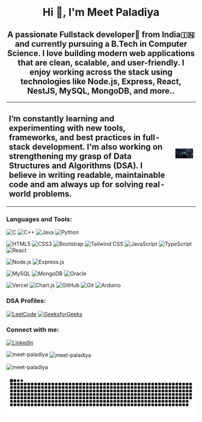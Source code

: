 <h1 align="center">Hi 👋, I'm Meet Paladiya</h1>
<h2 align="center">A passionate Fullstack developer🚀 from India🇮🇳 and currently pursuing a B.Tech in Computer Science. I love building modern web applications that are clean, scalable, and user-friendly. I enjoy working across the stack using technologies like Node.js, Express, React, NestJS, MySQL, MongoDB, and more..</h2>
<table>
  <tr>
    <td>
      <h2>
        I’m constantly learning and experimenting with new tools, frameworks, and best practices in full-stack development. I'm also working on strengthening my grasp of Data Structures and Algorithms (DSA). I believe in writing readable, maintainable code and am always up for solving real-world problems.
      </h2>
    </td>
    <td>
      <img src="git-profile.gif" alt="Meet Paladiya" width="500"/>
    </td>
  </tr>
</table>

<h3 align="left">Languages and Tools:</h3>

![C](https://img.shields.io/badge/C-%2300599C.svg?style=for-the-badge&logo=c&logoColor=white)
![C++](https://img.shields.io/badge/C++-%2300599C.svg?style=for-the-badge&logo=c%2B%2B&logoColor=white)
![Java](https://img.shields.io/badge/Java-%23ED8B00.svg?style=for-the-badge&logo=openjdk&logoColor=white)
![Python](https://img.shields.io/badge/Python-%233776AB.svg?style=for-the-badge&logo=python&logoColor=white)



![HTML5](https://img.shields.io/badge/HTML5-%23E34F26.svg?style=for-the-badge&logo=html5&logoColor=white)
![CSS3](https://img.shields.io/badge/CSS3-%231572B6.svg?style=for-the-badge&logo=css3&logoColor=white)
![Bootstrap](https://img.shields.io/badge/Bootstrap-%23563D7C.svg?style=for-the-badge&logo=bootstrap&logoColor=white)
![Tailwind CSS](https://img.shields.io/badge/Tailwind_CSS-%2338B2AC.svg?style=for-the-badge&logo=tailwind-css&logoColor=white)
![JavaScript](https://img.shields.io/badge/JavaScript-F7DF1E.svg?style=for-the-badge&logo=javascript&logoColor=black)
![TypeScript](https://img.shields.io/badge/TypeScript-%23007ACC.svg?style=for-the-badge&logo=typescript&logoColor=white)
![React](https://img.shields.io/badge/React-%2320232A.svg?style=for-the-badge&logo=react&logoColor=%2361DAFB)

![Node.js](https://img.shields.io/badge/Node.js-6DA55F?style=for-the-badge&logo=node.js&logoColor=white)
![Express.js](https://img.shields.io/badge/Express.js-%23404d59.svg?style=for-the-badge&logo=express&logoColor=white)

![MySQL](https://img.shields.io/badge/MySQL-%2300f.svg?style=for-the-badge&logo=mysql&logoColor=white)
![MongoDB](https://img.shields.io/badge/MongoDB-%234ea94b.svg?style=for-the-badge&logo=mongodb&logoColor=white)
![Oracle](https://img.shields.io/badge/Oracle-F80000?style=for-the-badge&logo=oracle&logoColor=white)

![Vercel](https://img.shields.io/badge/Vercel-000000.svg?style=for-the-badge&logo=vercel&logoColor=white)
![Chart.js](https://img.shields.io/badge/Chart.js-FF6384?style=for-the-badge&logo=chartdotjs&logoColor=white)
![GitHub](https://img.shields.io/badge/GitHub-%23121011.svg?style=for-the-badge&logo=github&logoColor=white)
![Git](https://img.shields.io/badge/Git-%23F05032.svg?style=for-the-badge&logo=git&logoColor=white)
![Arduino](https://img.shields.io/badge/Arduino-%2300979D.svg?style=for-the-badge&logo=arduino&logoColor=white)


<h3 align="left">DSA Profiles:</h3>

[![LeetCode](https://img.shields.io/badge/LeetCode-%23000000.svg?style=for-the-badge&logo=leetcode&logoColor=yellow)](https://leetcode.com/u/meet__paladiya/)
[![GeeksforGeeks](https://img.shields.io/badge/GeeksforGeeks-%2300FF00.svg?style=for-the-badge&logo=geeksforgeeks&logoColor=white)](https://www.geeksforgeeks.org/user/meetpalawy4m/)


<h3 align="left">Connect with me:</h3>

[![LinkedIn](https://img.shields.io/badge/LinkedIn-%230077B5.svg?style=for-the-badge&logo=linkedin&logoColor=white)](https://www.linkedin.com/in/meet-paladiya-953052271/)


<p>
  <img align="left" src="https://github-readme-stats.vercel.app/api/top-langs?username=meet-paladiya&show_icons=true&locale=en&layout=compact" alt="meet-paladiya" />
</p>
<p>
  &nbsp;<img align="center" src="https://github-readme-stats.vercel.app/api?username=meet-paladiya&show_icons=true&locale=en" alt="meet-paladiya" />
</p>
<p>
  <img align="center" src="https://github-readme-streak-stats.herokuapp.com/?user=meet-paladiya&" alt="meet-paladiya" />
</p>



<picture>
  <source media="(prefers-color-scheme: dark)" 
  srcset="https://raw.githubusercontent.com/Meet-paladiya/Meet-paladiya/output/github-snake-dark.svg" />
  <source media="(prefers-color-scheme: light)" 
  srcset="https://raw.githubusercontent.com/Meet-paladiya/Meet-paladiya/output/github-snake.svg" />
  <img alt="github-snake" src="https://raw.githubusercontent.com/Meet-paladiya/Meet-paladiya/output/github-snake.svg" />
</picture>
